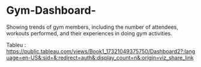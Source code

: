 # Gym-Dashboard-
Showing trends of gym members, including the number of attendees, workouts performed, and their experiences in doing gym activities.

Tableu : https://public.tableau.com/views/Book1_17321049375750/Dashboard2?:language=en-US&:sid=&:redirect=auth&:display_count=n&:origin=viz_share_link
